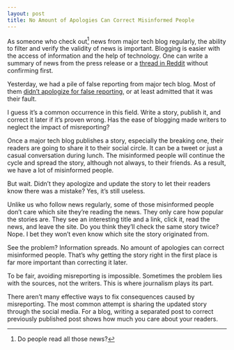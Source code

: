 ```yaml
---
layout: post
title: No Amount of Apologies Can Correct Misinformed People
---
```

As someone who check out[^1] news from major tech blog regularly, the ability to filter and verify the validity of news is important. Blogging is easier with the access of information and the help of technology. One can write a summary of news from the press release or a [thread in Reddit](http://www.cultofmac.com/184207/swedish-design-company-experiments-to-see-how-apple-rumors-spread-across-the-internet/ "Swedish Design Company Experiments To See How Apple Rumors ...") without confirming first.

Yesterday, we had a pile of false reporting from major tech blog. Most of them [didn’t apologize for false reporting](http://curiousrat.com/blogging-means-never-having-to-say-youre-sorry "Blogging Means Never Having to Say You're Sorry curious rat"), or at least admitted that it was their fault.

I guess it’s a common occurrence in this field. Write a story, publish it, and correct it later if it’s proven wrong. Has the ease of blogging made writers to neglect the impact of misreporting?

Once a major tech blog publishes a story, especially the breaking one, their readers are going to share it to their social circle. It can be a tweet or just a casual conversation during lunch. The misinformed people will continue the cycle and spread the story, although not always, to their friends. As a result, we have a lot of misinformed people.

But wait. Didn’t they apologize and update the story to let their readers know there was a mistake? Yes, it’s still useless.

Unlike us who follow news regularly, some of those misinformed people don’t care which site they’re reading the news. They only care how popular the stories are. They see an interesting title and a link, click it, read the news, and leave the site. Do you think they’ll check the same story twice? Nope. I bet they won’t even know which site the story originated from.

See the problem? Information spreads. No amount of apologies can correct misinformed people. That’s why getting the story right in the first place is far more important than correcting it later.

To be fair, avoiding misreporting is impossible. Sometimes the problem lies with the sources, not the writers. This is where journalism plays its part.

There aren’t many effective ways to fix consequences caused by misreporting. The most common attempt is sharing the updated story through the social media. For a blog, writing a separated post to correct previously published post shows how much you care about your readers.

[^1]:  Do people read all those news?